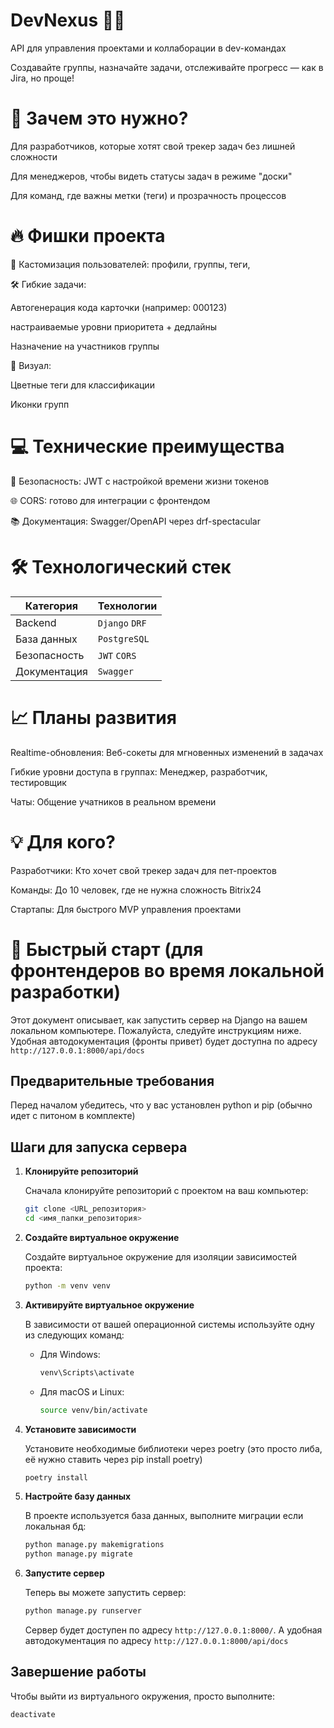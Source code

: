 # DevNexus 🤖🚀
API для управления проектами и коллаборации в dev-командах

Создавайте группы, назначайте задачи, отслеживайте прогресс — как в Jira, но проще!

# 🎯 Зачем это нужно?
Для разработчиков, которые хотят свой трекер задач без лишней сложности

Для менеджеров, чтобы видеть статусы задач в режиме "доски"

Для команд, где важны метки (теги) и прозрачность процессов

# 🔥 Фишки проекта

👨 Кастомизация пользователей: профили, группы, теги, 

🛠️ Гибкие задачи:

Автогенерация кода карточки (например: 000123)

настраиваемые уровни приоритета + дедлайны

Назначение на участников группы

🎨 Визуал:

Цветные теги для классификации

Иконки групп

# 💻 Технические преимущества
🔐 Безопасность: JWT с настройкой времени жизни токенов

🌐 CORS: готово для интеграции с фронтендом

📚 Документация: Swagger/OpenAPI через drf-spectacular

# 🛠️ Технологический стек
| Категория | Технологии |
| --- | --- |
| Backend | `Django` `DRF` |
| База данных | `PostgreSQL` |
| Безопасность | `JWT` `CORS` |
| Документация | `Swagger` |

# 📈 Планы развития
Realtime-обновления: Веб-сокеты для мгновенных изменений в задачах

Гибкие уровни доступа в группах: Менеджер, разработчик, тестировщик

Чаты: Общение учатников в реальном времени

# 💡 Для кого?
Разработчики: Кто хочет свой трекер задач для пет-проектов

Команды: До 10 человек, где не нужна сложность Bitrix24

Стартапы: Для быстрого MVP управления проектами


# 🚀 Быстрый старт (для фронтендеров во время локальной разработки)

Этот документ описывает, как запустить сервер на Django на вашем локальном компьютере. Пожалуйста, следуйте инструкциям ниже. Удобная автодокументация (фронты привет) будет доступна по адресу `http://127.0.0.1:8000/api/docs`

## Предварительные требования

Перед началом убедитесь, что у вас установлен python и pip (обычно идет с питоном в комплекте)


## Шаги для запуска сервера

1. **Клонируйте репозиторий**

   Сначала клонируйте репозиторий с проектом на ваш компьютер:

   ```bash
   git clone <URL_репозитория>
   cd <имя_папки_репозитория>
   ```

2. **Создайте виртуальное окружение**

   Создайте виртуальное окружение для изоляции зависимостей проекта:

   ```bash
   python -m venv venv
   ```

3. **Активируйте виртуальное окружение**

   В зависимости от вашей операционной системы используйте одну из следующих команд:

   - Для Windows:

     ```bash
     venv\Scripts\activate
     ```

   - Для macOS и Linux:

     ```bash
     source venv/bin/activate
     ```

4. **Установите зависимости**

   Установите необходимые библиотеки через poetry (это просто либа, её нужно ставить через pip install poetry) 

   ```bash
   poetry install
   ```

5. **Настройте базу данных**

   В проекте используется база данных, выполните миграции если локальная бд:

   ```bash
   python manage.py makemigrations
   python manage.py migrate
   ```

6. **Запустите сервер**

   Теперь вы можете запустить сервер:

   ```bash
   python manage.py runserver
   ```

   Сервер будет доступен по адресу `http://127.0.0.1:8000/`.
   А удобная автодокументация по адресу `http://127.0.0.1:8000/api/docs`

## Завершение работы

Чтобы выйти из виртуального окружения, просто выполните:

```bash
deactivate
```

